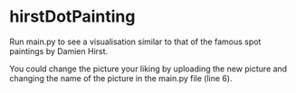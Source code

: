 # hirstDotPainting

Run main.py to see a visualisation similar to that of the famous spot paintings by Damien Hirst.

You could change the picture your liking by uploading the new picture and changing the name of the picture in the main.py file (line 6).
